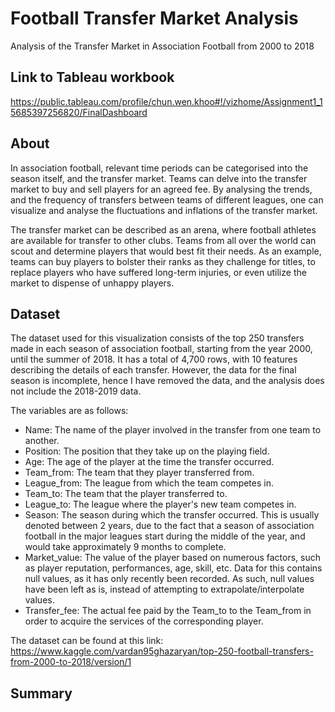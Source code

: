 # Football Transfer Market Analysis
Analysis of the Transfer Market in Association Football from 2000 to 2018

## Link to Tableau workbook
https://public.tableau.com/profile/chun.wen.khoo#!/vizhome/Assignment1_15685397256820/FinalDashboard

## About
In association football, relevant time periods can be categorised into the season itself, and the transfer market. Teams can delve into the transfer market to buy and sell players for an agreed fee. By analysing the trends, and the frequency of transfers between teams of different leagues, one can visualize and analyse the fluctuations and inflations of the transfer market.

The transfer market can be described as an arena, where football athletes are available for transfer to other clubs. Teams from all over the world can scout and determine players that would best fit their needs. As an example, teams can buy players to bolster their ranks as they challenge for titles, to replace players who have suffered long-term injuries, or even utilize the market to dispense of unhappy players.

## Dataset
The dataset used for this visualization consists of the top 250 transfers made in each season of association football, starting from the year 2000, until the summer of 2018. It has a total of 4,700 rows, with 10 features describing the details of each transfer. However, the data for the final season is incomplete, hence I have removed the data, and the analysis does not include the 2018-2019 data. 

The variables are as follows:
* Name: The name of the player involved in the transfer from one team to another.
* Position: The position that they take up on the playing field.
* Age: The age of the player at the time the transfer occurred.
* Team_from: The team that they player transferred from.
* League_from: The league from which the team competes in.
* Team_to: The team that the player transferred to.
* League_to: The league where the player's new team competes in.
* Season: The season during which the transfer occurred. This is usually denoted between 2 years, due to the fact that a season of association football in the major leagues start during the middle of the year, and would take approximately 9 months to complete.
* Market_value: The value of the player based on numerous factors, such as player reputation, performances, age, skill, etc. Data for this contains null values, as it has only recently been recorded. As such, null values have been left as is, instead of attempting to extrapolate/interpolate values.
* Transfer_fee: The actual fee paid by the Team_to to the Team_from in order to acquire the services of the corresponding player.

The dataset can be found at this link: https://www.kaggle.com/vardan95ghazaryan/top-250-football-transfers-from-2000-to-2018/version/1

## Summary
